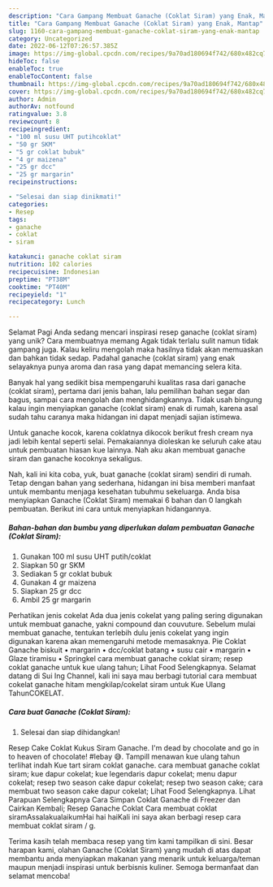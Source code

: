 ```yaml
---
description: "Cara Gampang Membuat Ganache (Coklat Siram) yang Enak, Mantap"
title: "Cara Gampang Membuat Ganache (Coklat Siram) yang Enak, Mantap"
slug: 1160-cara-gampang-membuat-ganache-coklat-siram-yang-enak-mantap
category: Uncategorized
date: 2022-06-12T07:26:57.385Z
image: https://img-global.cpcdn.com/recipes/9a70ad180694f742/680x482cq70/ganache-coklat-siram-foto-resep-utama.jpg
hideToc: false
enableToc: true
enableTocContent: false
thumbnail: https://img-global.cpcdn.com/recipes/9a70ad180694f742/680x482cq70/ganache-coklat-siram-foto-resep-utama.jpg
cover: https://img-global.cpcdn.com/recipes/9a70ad180694f742/680x482cq70/ganache-coklat-siram-foto-resep-utama.jpg
author: Admin
authorAv: notfound
ratingvalue: 3.8
reviewcount: 8
recipeingredient:
- "100 ml susu UHT putihcoklat"
- "50 gr SKM"
- "5 gr coklat bubuk"
- "4 gr maizena"
- "25 gr dcc"
- "25 gr margarin"
recipeinstructions:

- "Selesai dan siap dinikmati!"
categories:
- Resep
tags:
- ganache
- coklat
- siram

katakunci: ganache coklat siram 
nutrition: 102 calories
recipecuisine: Indonesian
preptime: "PT38M"
cooktime: "PT40M"
recipeyield: "1"
recipecategory: Lunch

---
```



Selamat Pagi Anda sedang mencari inspirasi resep ganache (coklat siram) yang unik? Cara membuatnya memang Agak tidak terlalu sulit namun tidak gampang juga. Kalau keliru mengolah maka hasilnya tidak akan memuaskan dan bahkan tidak sedap. Padahal ganache (coklat siram) yang enak selayaknya punya aroma dan rasa yang dapat memancing selera kita.


Banyak hal yang sedikit bisa mempengaruhi kualitas rasa dari ganache (coklat siram), pertama dari jenis bahan, lalu pemilihan bahan segar dan bagus, sampai cara mengolah dan menghidangkannya. Tidak usah bingung kalau ingin menyiapkan ganache (coklat siram) enak di rumah, karena asal sudah tahu caranya maka hidangan ini dapat menjadi sajian istimewa.

Untuk ganache kocok, karena coklatnya dikocok berikut fresh cream nya jadi lebih kental seperti selai. Pemakaiannya dioleskan ke seluruh cake atau untuk pembuatan hiasan kue lainnya. Nah aku akan membuat ganache siram dan ganache kocoknya sekaligus.


Nah, kali ini kita coba, yuk, buat ganache (coklat siram) sendiri di rumah. Tetap dengan bahan yang sederhana, hidangan ini bisa memberi manfaat untuk membantu menjaga kesehatan tubuhmu sekeluarga. Anda bisa menyiapkan Ganache (Coklat Siram) memakai 6 bahan dan 0 langkah pembuatan. Berikut ini cara untuk menyiapkan hidangannya.

<!--inarticleads1-->

##### Bahan-bahan dan bumbu yang diperlukan dalam pembuatan Ganache (Coklat Siram):

1. Gunakan 100 ml susu UHT putih/coklat
1. Siapkan 50 gr SKM
1. Sediakan 5 gr coklat bubuk
1. Gunakan 4 gr maizena
1. Siapkan 25 gr dcc
1. Ambil 25 gr margarin


Perhatikan jenis cokelat Ada dua jenis cokelat yang paling sering digunakan untuk membuat ganache, yakni compound dan couvuture. Sebelum mulai membuat ganache, tentukan terlebih dulu jenis cokelat yang ingin digunakan karena akan memengaruhi metode memasaknya. Pie Coklat Ganache biskuit • margarin • dcc/coklat batang • susu cair • margarin • Glaze tiramisu • Springkel cara membuat ganache coklat siram; resep coklat ganache untuk kue ulang tahun; Lihat Food Selengkapnya. Selamat datang di Sui Ing Channel, kali ini saya mau berbagi tutorial cara membuat cokelat ganache hitam mengkilap/cokelat siram untuk Kue Ulang TahunCOKELAT. 

<!--inarticleads2-->

##### Cara buat Ganache (Coklat Siram):


1. Selesai dan siap dihidangkan!

Resep Cake Coklat Kukus Siram Ganache. I&#39;m dead by chocolate and go in to heaven of chocolate! #lebay 😅. Tampill menawan kue ulang tahun terlihat indah Kue tart siram coklat ganache. cara membuat ganache coklat siram; kue dapur cokelat; kue legendaris dapur cokelat; menu dapur cokelat; resep two season cake dapur cokelat; resep two season cake; cara membuat two season cake dapur cokelat; Lihat Food Selengkapnya. Lihat Parapuan Selengkapnya Cara Simpan Coklat Ganache di Freezer dan Cairkan Kembali; Resep Ganache Coklat Cara membuat coklat siramAssalakualaikumHai hai haiKali ini saya akan berbagi resep cara membuat coklat siram / g. 

Terima kasih telah membaca resep yang tim kami tampilkan di sini. Besar harapan kami, olahan Ganache (Coklat Siram) yang mudah di atas dapat membantu anda menyiapkan makanan yang menarik untuk keluarga/teman maupun menjadi inspirasi untuk berbisnis kuliner. Semoga bermanfaat dan selamat mencoba!
